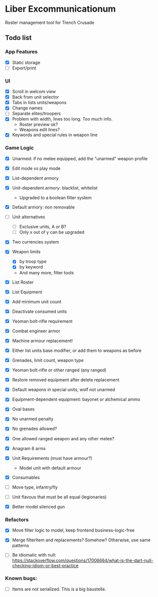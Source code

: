 # Liber Excommunicationum

Roster management tool for Trench Crusade

## Todo list

### App Features
- [x] Static storage
- [ ] Export/print

### UI
- [x] Scroll in welcom view
- [x] Back from unit selector
- [x] Tabs in lists units/weapons
- [x] Change names
- [ ] Separate elites/troopers
- [x] Problem with width, lines too long. Too much info.
  - Roster preview ok?
  - Weapons edit lines? 
- [x] Keywords and special rules in weapon line

### Game Logic
- [x] Unarmed: if no melee equipped, add the "unarmed" weapon profile
- [x] Edit mode vs play mode
- [x] List-dependent armory
- [x] Unit-dependent armory: blacklist, whitelist
  - Upgraded to a boolean filter system
- [x] Default armory: non removable
- [ ] Unit alternatives
  - [ ] Exclusive units, A or B?
  - [ ] Only x out of y can be upgraded
- [x] Two currencies system
- [x] Weapon limits
  - [x] by troop type
  - [x] by keyword
  - And many more, filter tools
- [x] List Roster
- [x] List Equipment
- [x] Add minimum unit count
- [x] Deactivate consumed units
- [x] Yeoman bolt-rifle requirement
- [x] Combat engineer armor
- [x] Machine armour replacement!
- [x] Either list units base modifier, or add them to weapons as before
- [x] Grenades, limit count, weapon type
- [x] Yeoman bolt-rifle or other ranged (any ranged)
- [x] Restore removed equipment after delete replacement
- [x] Default weapons in special units, wolf not unarmed
- [x] Equipment-dependent equipment: bayonet or alchemical ammo
- [x] Oval bases
- [x] No unarmed penalty
- [x] No grenades allowed? 
- [x] One allowed ranged weapon and any other melee?
- [x] Anagram 6 arms
- [x] Unit Requirements (must have armour?)
  - Model unit with default armour
- [x] Consumables
- [ ] Move type, infantry/fly
- [ ] Unit flavous that must be all equal (legionaries)
- [x] Better model silenced gun


### Refactors
- [x] Move filter logic to model, keep frontend business-logic-free
- [x] Merge filterItem and replacements? Somehow? Otherwise, use same patterns
- [ ] Be idiomatic with null: https://stackoverflow.com/questions/17006664/what-is-the-dart-null-checking-idiom-or-best-practice


### Known bugs:
- [ ] Items are not serialized. This is a big baustelle.